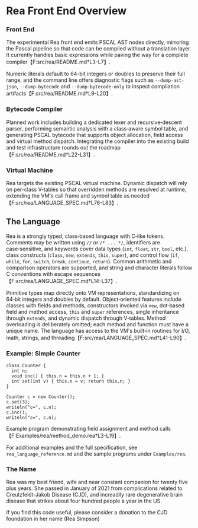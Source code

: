 # Rea Front End Overview

### Front End
The experimental Rea front end emits PSCAL AST nodes directly, mirroring the Pascal pipeline so that code can be compiled without a translation layer. It currently handles basic expressions while paving the way for a complete compiler【F:src/rea/README.md†L3-L7】.

Numeric literals default to 64-bit integers or doubles to preserve their full range, and the command line offers diagnostic flags such as `--dump-ast-json`, `--dump-bytecode` and `--dump-bytecode-only` to inspect compilation artifacts【F:src/rea/README.md†L9-L20】.

### Bytecode Compiler
Planned work includes building a dedicated lexer and recursive‑descent parser, performing semantic analysis with a class‑aware symbol table, and generating PSCAL bytecode that supports object allocation, field access and virtual method dispatch. Integrating the compiler into the existing build and test infrastructure rounds out the roadmap【F:src/rea/README.md†L22-L31】.

### Virtual Machine
Rea targets the existing PSCAL virtual machine. Dynamic dispatch will rely on per-class V‑tables so that overridden methods are resolved at runtime, extending the VM's call frame and symbol table as needed【F:src/rea/LANGUAGE_SPEC.md†L76-L83】.

## The Language

Rea is a strongly typed, class‑based language with C‑like tokens. Comments may be written using `//` or `/* ... */`, identifiers are case‑sensitive, and keywords cover data types (`int`, `float`, `str`, `bool`, etc.), class constructs (`class`, `new`, `extends`, `this`, `super`), and control flow (`if`, `while`, `for`, `switch`, `break`, `continue`, `return`). Common arithmetic and comparison operators are supported, and string and character literals follow C conventions with escape sequences【F:src/rea/LANGUAGE_SPEC.md†L14-L37】.

Primitive types map directly onto VM representations, standardizing on 64‑bit integers and doubles by default. Object‑oriented features include classes with fields and methods, constructors invoked via `new`, dot‑based field and method access, `this` and `super` references, single inheritance through `extends`, and dynamic dispatch through V‑tables. Method overloading is deliberately omitted; each method and function must have a unique name. The language has access to the VM's built‑in routines for I/O, math, strings, and threading【F:src/rea/LANGUAGE_SPEC.md†L41-L90】.

### Example: Simple Counter
```rea
class Counter {
  int n;
  void inc() { this.n = this.n + 1; }
  int set(int v) { this.n = v; return this.n; }
}

Counter c = new Counter();
c.set(3);
writeln("c=", c.n);
c.inc();
writeln("c=", c.n);
```
Example program demonstrating field assignment and method calls【F:Examples/rea/method_demo.rea†L3-L19】.

For additional examples and the full specification, see `rea_language_reference.md` and the sample programs under `Examples/rea`.

### The Name

Rea was my best friend, wife and near constant companion for twenty five plus years.  She passed in 
January of 2021 from complications related to Creutzfeldt-Jakob Disease (CJD), and increadily rare 
degenerative brain disease that strikes about four hundred people a year in the US.

If you find this code useful, please consider a donation to the CJD foundation in her name (Rea Simpson)
